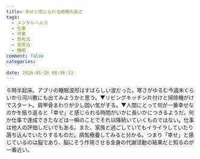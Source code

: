 ```yaml
---
title: 幸せと感じられる時間の長さ
tags:
  - メンタルヘルス
  - 仕事
  - 作業
  - 思考法
  - 意思力
  - 睡眠
comment: false
categories:
   
date: 2016-01-26 08:36:13
---
```


６時半起床。アプリの睡眠波形はすばらしい波だった。寒さがゆるむ今週末くらいから河川敷にも出てみようかと思う。▼リビングキッチン片付けと掃除機がけでスタート。肩甲骨まわりが少し固い気がする。▼人間にとって何が一番幸せなのかを振り返ると「幸せ」と感じられる時間がいかに長いかにつきるようだ。何か仕事で達成できたなどは一瞬のことでそれ以降続いていくものではない。仕事は他人の評価しだいでもある。また、家族と過ごしていてもイライラしていたり落ち込んでいたりするものだ。病気療養してみると分かる。つまり「幸せ」と感じているのは脳であり、脳にそう作用させる全身の代謝活動の結果だと知るのが一番近い。